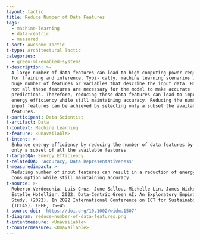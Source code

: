 ```yaml
---
layout: tactic
title: Reduce Number of Data Features
tags:
  - machine-learning
  - data-centric
  - measured
t-sort: Awesome Tactic
t-type: Architectural Tactic
categories:
  - green-ml-enabled-systems
t-description: >-
  A large number of data features can lead to high computing power requirements
  for training and inference. Typi- cally, machine learning scenarios involve a
  huge number of features or variables that describe the input data. However,
  not all these features are necessary for the model to make accurate
  predictions. Therefore, reducing these data features can lead to improved
  energy efficiency while still maintaining accuracy. Reducing the number of
  input features can be achieved by selecting only a subset the available data
  features.
t-participant: Data Scientist
t-artifact: Data
t-context: Machine Learning
t-feature: <Unavailable>
t-intent: >-
  Enhance energy efficiency by reducing the number of data features by choosing
  only a subset of all the available features
t-targetQA: Energy Efficiency
t-relatedQA: 'Accuracy, Data Representativeness'
t-measuredimpact: >-
  Reducing number of input features can result in a reduction of energy
  consumption while still maintaining accuracy.
t-source: >-
  Roberto Verdecchia, Luis Cruz, June Sallou, Michelle Lin, James Wickenden, and
  Estelle Hotellier. 2022. Data-Centric Green AI: An Exploratory Empirical
  Study. (2022). In 2022 International Conference on ICT for Sustainability
  (ICT4S). IEEE, 35–45
t-source-doi: 'https://doi.org/10.1002/widm.1507'
t-diagram: reduce-number-of-data-features.png
t-intentmeasure: <Unavailable>
t-countermeasure: <Unavailable>
---
```


